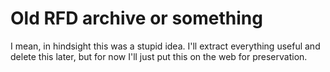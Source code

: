 # Old RFD archive or something

I mean, in hindsight this was a stupid idea. I'll extract everything useful and delete this later, but for now I'll just put this on the web for preservation.
